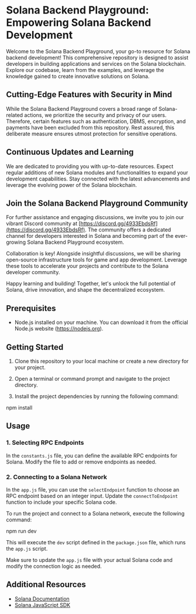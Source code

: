 # Solana Backend Playground: Empowering Solana Backend Development

Welcome to the Solana Backend Playground, your go-to resource for Solana backend development! This comprehensive repository is designed to assist developers in building applications and services on the Solana blockchain. Explore our codebase, learn from the examples, and leverage the knowledge gained to create innovative solutions on Solana.

## Cutting-Edge Features with Security in Mind

While the Solana Backend Playground covers a broad range of Solana-related actions, we prioritize the security and privacy of our users. Therefore, certain features such as authentication, DBMS, encryption, and payments have been excluded from this repository. Rest assured, this deliberate measure ensures utmost protection for sensitive operations.

## Continuous Updates and Learning

We are dedicated to providing you with up-to-date resources. Expect regular additions of new Solana modules and functionalities to expand your development capabilities. Stay connected with the latest advancements and leverage the evolving power of the Solana blockchain.

## Join the Solana Backend Playground Community

For further assistance and engaging discussions, we invite you to join our vibrant Discord community at [https://discord.gg/4933EbdsRf](https://discord.gg/4933EbdsRf). The community offers a dedicated channel for developers interested in Solana and becoming part of the ever-growing Solana Backend Playground ecosystem.

Collaboration is key! Alongside insightful discussions, we will be sharing open-source infrastructure tools for game and app development. Leverage these tools to accelerate your projects and contribute to the Solana developer community.

Happy learning and building! Together, let's unlock the full potential of Solana, drive innovation, and shape the decentralized ecosystem.

## Prerequisites

- Node.js installed on your machine. You can download it from the official Node.js website (https://nodejs.org).

## Getting Started

1. Clone this repository to your local machine or create a new directory for your project.

2. Open a terminal or command prompt and navigate to the project directory.

3. Install the project dependencies by running the following command:

npm install

## Usage

### 1. Selecting RPC Endpoints

In the `constants.js` file, you can define the available RPC endpoints for Solana. Modify the file to add or remove endpoints as needed.

### 2. Connecting to a Solana Network

In the `app.js` file, you can use the `selectEndpoint` function to choose an RPC endpoint based on an integer input. Update the `connectToEndpoint` function to include your specific Solana code.

To run the project and connect to a Solana network, execute the following command:


npm run dev


This will execute the `dev` script defined in the `package.json` file, which runs the `app.js` script.

Make sure to update the `app.js` file with your actual Solana code and modify the connection logic as needed.

## Additional Resources

- [Solana Documentation](https://docs.solana.com/)
- [Solana JavaScript SDK](https://github.com/solana-labs/solana-web3.js)

